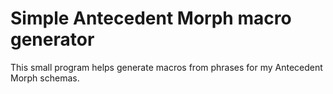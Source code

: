 # Simple Antecedent Morph macro generator

This small program helps generate macros from phrases for my Antecedent Morph schemas.
